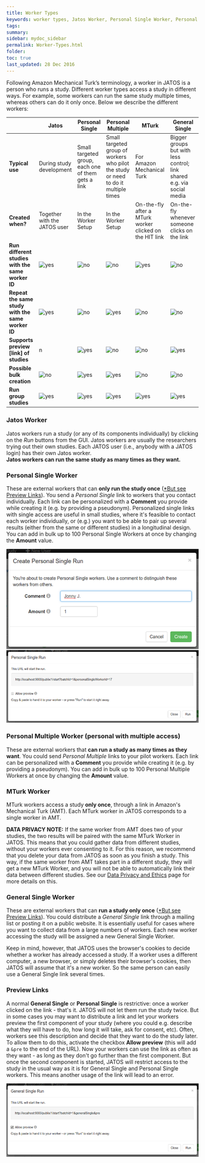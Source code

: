 ```yaml
---
title: Worker Types
keywords: worker types, Jatos Worker, Personal Single Worker, Personal Multiple Worker, MTurk Worker, Preview Links
tags:
summary:
sidebar: mydoc_sidebar
permalink: Worker-Types.html
folder:
toc: true
last_updated: 28 Dec 2016
---
```


Following Amazon Mechanical Turk’s terminology, a worker in JATOS is a person who runs a study. Different worker types access a study in different ways. For example, some workers can run the same study multiple times, whereas others can do it only once. Below we describe the different workers:

| | Jatos | Personal Single | Personal Multiple | MTurk | General Single |
|-|-------|-----------------|-------------------|-------|----------------|
| **Typical use** | During study development | Small targeted group, each one of them gets a link | Small targeted group of workers who pilot the study or need to do it multiple times | For Amazon Mechanical Turk | Bigger groups but with less control; link shared e.g. via social media |
| **Created when?** | Together with the JATOS user | In the Worker Setup | In the Worker Setup | On-the-fly after a MTurk worker clicked on the HIT link | On-the-fly whenever someone clicks on the link |
| **Run different studies with the same worker ID** | ![yes](images/ok-24.ico) | ![no](images/x-24.ico) | ![no](images/x-24.ico) | ![yes](images/ok-24.ico) | ![no](images/x-24.ico) |
| **Repeat the same study with the same worker ID** | ![yes](images/ok-24.ico) | ![no](images/x-24.ico) | ![yes](images/ok-24.ico) | ![no](images/x-24.ico) | ![no](images/x-24.ico) |
| **Supports preview [link] of studies** | n | ![yes](images/ok-24.ico) | ![no](images/x-24.ico) | ![no](images/x-24.ico) | ![yes](images/ok-24.ico) |
| **Possible bulk creation** | ![no](images/x-24.ico) | ![yes](images/ok-24.ico) | ![yes](images/ok-24.ico) | ![no](images/x-24.ico) | ![no](images/x-24.ico) |
| **Run group studies** | ![yes](images/ok-24.ico) | ![yes](images/ok-24.ico) | ![yes](images/ok-24.ico) | ![yes](images/ok-24.ico) | ![yes](images/ok-24.ico) |


### Jatos Worker
Jatos workers run a study (or any of its components individually) by clicking on the _Run_ buttons from the GUI. Jatos workers are usually the researchers trying out their own studies. Each JATOS user (i.e., anybody with a JATOS login) has their own Jatos worker.  
**Jatos workers can run the same study as many times as they want.**

### Personal Single Worker 
These are external workers that can **only run the study once** ([*But see Preview Links](#preview-links)).
You send a _Personal Single_ link to workers that you contact individually. Each link can be personalized with a **Comment** you provide while creating it (e.g. by providing a pseudonym). 
Personalized single links with single access are useful in small studies, where it's feasible to contact each worker individually, or (e.g.) you want to be able to pair up several results (either from the same or different studies) in a longitudinal design. You can add in bulk up to 100 Personal Single Workers at once by changing the **Amount** value.

![GUI Screenshot](images/create_personal_single_run.png)
![GUI Screenshot](images/view_personal_single_run.png)

### Personal Multiple Worker (personal with multiple access)
These are external workers that **can run a study as many times as they want**. You could send _Personal Multiple_ links to your pilot workers. Each link can be personalized with a **Comment** you provide while creating it (e.g. by providing a pseudonym). You can add in bulk up to 100 Personal Multiple Workers at once by changing the **Amount** value.

### MTurk Worker
MTurk workers access a study **only once**, through a link in Amazon's Mechanical Turk (AMT). Each MTurk worker in JATOS corresponds to a single worker in AMT. 

**DATA PRIVACY NOTE:** If the same worker from AMT does two of your studies, the two results will be paired with the same MTurk Worker in JATOS. This means that you could gather data from different studies, without your workers ever consenting to it. For this reason, we recommend that you delete your data from JATOS as soon as you finish a study. This way, if the same worker from AMT takes part in a different study, they will get a new MTurk Worker, and you will not be able to automatically link their data between different studies. See our [Data Privacy and Ethics](Data-Privacy-and-Ethics) page for more details on this.  

### General Single Worker 
These are external workers that can **run a study only once** ([*But see Preview Links](#preview-links)). You could distribute a _General Single_ link through a mailing list or posting it on a public website. It is essentially useful for cases where you want to collect data from a large numbers of workers. Each new worker accessing the study will be assigned a new General Single Worker. 

Keep in mind, however, that JATOS uses the browser's cookies to decide whether a worker has already accessed a study. If a worker uses a different computer, a new browser, or simply deletes their browser's cookies, then JATOS will assume that it's a new worker. So the same person can easily use a General Single link several times.  

### Preview Links
A normal **General Single** or **Personal Single** is restrictive: once a worker clicked on the link - that's it. JATOS will not let them run the study twice. But in some cases you may want to distribute a link and let your workers preview the first component of your study (where you could e.g. describe what they will have to do, how long it will take, ask for consent, etc). Often, workers see this description and decide that they want to do the study later. To allow them to do this, activate the checkbox **Allow preview** (this will add a `&pre` to the end of the URL). Now your workers can use the link as often as they want - as long as they don't go further than the first component. But once the second component is started, JATOS will restrict access to the study in the usual way as it is for General Single and Personal Single workers. This means another usage of the link will lead to an error.

![GUI Screenshot](images/preview_general_single_run.png)

